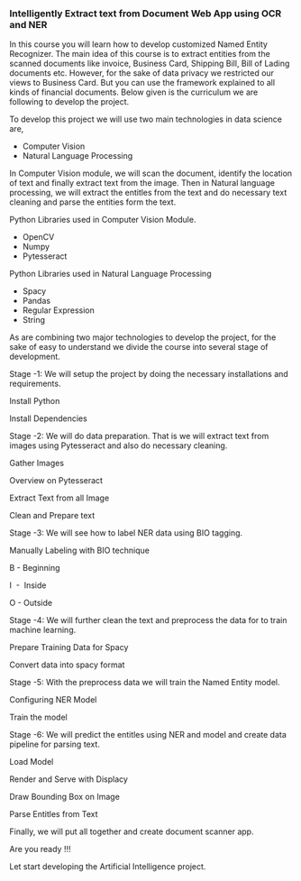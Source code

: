 ### Intelligently Extract text from Document Web App using OCR and NER

In this course you will learn how to develop customized Named Entity Recognizer. The main idea of this course is to extract entities from the scanned documents like invoice, Business Card, Shipping Bill, Bill of Lading documents etc. However, for the sake of data privacy we restricted our views to Business Card. But you can use the framework explained to all kinds of financial documents. Below given is the curriculum we are following to develop the project.

To develop this project we will use two main technologies in data science are,

- Computer Vision
- Natural Language Processing

In Computer Vision module, we will scan the document, identify the location of text and finally extract text from the image. Then in Natural language processing, we will extract the entitles from the text and do necessary text cleaning and parse the entities form the text.

Python Libraries used in Computer Vision Module.

- OpenCV
- Numpy
- Pytesseract

Python Libraries used in Natural Language Processing

- Spacy
- Pandas
- Regular Expression
- String

As are combining two major technologies to develop the project, for the sake of easy to understand we divide the course into several stage of development.

Stage -1: We will setup the project by doing the necessary installations and requirements.

Install Python

Install Dependencies

Stage -2: We will do data preparation. That is we will extract text from images using Pytesseract and also do necessary cleaning.

Gather Images

Overview on Pytesseract

Extract Text from all Image

Clean and Prepare text

Stage -3: We will see how to label NER data using BIO tagging.

Manually Labeling with BIO technique

B - Beginning

I  -  Inside

O - Outside

Stage -4: We will further clean the text and preprocess the data for to train machine learning.

Prepare Training Data for Spacy

Convert data into spacy format

Stage -5: With the preprocess data we will train the Named Entity model.

Configuring NER Model

Train the model

Stage -6: We will predict the entitles using NER and model and create data pipeline for parsing text.

Load Model

Render and Serve with Displacy

Draw Bounding Box on Image

Parse Entitles from Text

Finally, we will put all together and create document scanner app.

Are you ready !!!

Let start developing the Artificial Intelligence project.
